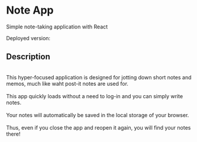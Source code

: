 # Note App

Simple note-taking application with React

Deployed version: 

## Description 

<br> This hyper-focused application is designed for jotting down short notes and memos, much like waht post-it notes are used for. </br >
<br> This app quickly loads without a need to log-in and you can simply write notes. </br>
<br> Your notes will automatically be saved in the local storage of your browser. </br>
<br> Thus, even if you close the app and reopen it again, you will find your notes there! </br>
